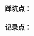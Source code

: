 ## 踩坑点：
<lazyshow><column title='自定义域名📡' RecordTime='2025-2-2 16:30' src='memories\setback\自定义域名注意事项' overview='使用自定义域名后资源路径不一样'  status='已解决' delay='1' /></lazyshow>
<lazyshow><column title='图片懒加载📷' RecordTime='2025-1-30 23:06' src='memories\setback\文档图片懒加载' overview='文档img替换为懒加载img'  status='未解决' delay='2'/></lazyshow>

## 记录点：
<lazyshow><column title='代码评价' RecordTime='' src='memories\record\word1' overview='使用刻薄的话锐评你的代码'  status='😂' delay='1'/></lazyshow>
<lazyshow><column title='文档二' RecordTime='' src='memories\record\word2' overview='文档概述'  status='🚀🚀🚀' delay='1'/></lazyshow>
<lazyshow><column title='文档三' RecordTime='' src='memories\record\word3' overview='文档概述'  status='🚀🚀🚀' delay='1'/></lazyshow>
<lazyshow><column title='测试文档' RecordTime='' src='' overview='文档概述'  status='🌈🌈🌈' delay='1'/></lazyshow>
<lazyshow><column title='测试文档' RecordTime='' src='' overview='文档概述'  status='🌈🌈🌈' delay='1'/></lazyshow>
<lazyshow><column title='测试文档' RecordTime='' src='' overview='文档概述'  status='🌈🌈🌈' delay='1'/></lazyshow>
<lazyshow><column title='测试文档' RecordTime='' src='' overview='文档概述'  status='🌈🌈🌈' delay='1'/></lazyshow>
<lazyshow><column title='测试文档' RecordTime='' src='' overview='文档概述'  status='🌈🌈🌈' delay='1'/></lazyshow>
<lazyshow><column title='测试文档' RecordTime='' src='' overview='文档概述'  status='🌈🌈🌈' delay='1'/></lazyshow>
<lazyshow><column title='测试文档' RecordTime='' src='' overview='文档概述'  status='🌈🌈🌈' delay='1'/></lazyshow>
<lazyshow><column title='测试文档' RecordTime='' src='' overview='文档概述'  status='🌈🌈🌈' delay='1'/></lazyshow>
<lazyshow><column title='测试文档' RecordTime='' src='' overview='文档概述'  status='🌈🌈🌈' delay='1'/></lazyshow>
<lazyshow><column title='测试文档' RecordTime='' src='' overview='文档概述'  status='🌈🌈🌈' delay='1'/></lazyshow>
<lazyshow><column title='测试文档' RecordTime='' src='' overview='文档概述'  status='🌈🌈🌈' delay='1'/></lazyshow>
<lazyshow><column title='测试文档' RecordTime='' src='' overview='文档概述'  status='🌈🌈🌈' delay='1'/></lazyshow>
<lazyshow><column title='测试文档' RecordTime='' src='' overview='文档概述'  status='🌈🌈🌈' delay='1'/></lazyshow>
<lazyshow><column title='测试文档' RecordTime='' src='' overview='文档概述'  status='🌈🌈🌈' delay='1'/></lazyshow>
<lazyshow><column title='测试文档' RecordTime='' src='' overview='文档概述'  status='🌈🌈🌈' delay='1'/></lazyshow>
<lazyshow><column title='测试文档' RecordTime='' src='' overview='文档概述'  status='🌈🌈🌈' delay='1'/></lazyshow>
<lazyshow><column title='测试文档' RecordTime='' src='' overview='文档概述'  status='🌈🌈🌈' delay='1'/></lazyshow>
<lazyshow><column title='测试文档' RecordTime='' src='' overview='文档概述'  status='🌈🌈🌈' delay='1'/></lazyshow>
<lazyshow><column title='测试文档' RecordTime='' src='' overview='文档概述'  status='🌈🌈🌈' delay='1'/></lazyshow>
<lazyshow><column title='测试文档' RecordTime='' src='' overview='文档概述'  status='🌈🌈🌈' delay='1'/></lazyshow>
<lazyshow><column title='测试文档' RecordTime='' src='' overview='文档概述'  status='🌈🌈🌈' delay='1'/></lazyshow>
<lazyshow><column title='测试文档' RecordTime='' src='' overview='文档概述'  status='🌈🌈🌈' delay='1'/></lazyshow>
